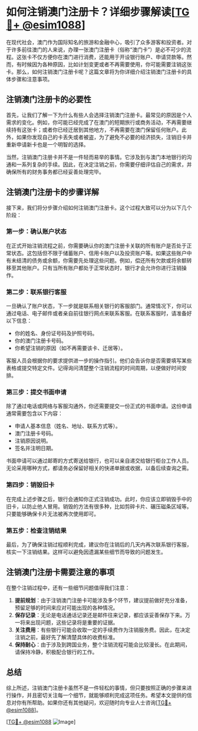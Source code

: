 # 如何注销澳门注册卡？详细步骤解读[[TG💪+ @esim1088](https://t.me/s/esim1088)]

在现代社会，澳门作为国际知名的旅游和金融中心，吸引了众多游客和投资者。对于许多前往澳门的人来说，办理一张澳门注册卡（俗称“澳门卡”）是必不可少的流程。这张卡不仅方便你在澳门进行消费，还能用于开设银行账户、申请贷款等。然而，有时候因为各种原因，比如计划变更或者不再需要使用，你可能需要注销这张卡。那么，如何注销澳门注册卡呢？这篇文章将为你详细介绍注销澳门注册卡的具体步骤和注意事项。

## 注销澳门注册卡的必要性

首先，让我们了解一下为什么有些人会选择注销澳门注册卡。最常见的原因是个人需求的变化。例如，你可能已经完成了在澳门的短期旅行或商务活动，不再需要继续持有这张卡；或者你已经迁居到其他地方，不再需要在澳门保留任何账户。此外，如果你发现自己的卡丢失或者被盗，为了避免不必要的经济损失，注销旧卡并重新申请新卡也是一个明智的选择。

当然，注销澳门注册卡并不是一件轻而易举的事情。它涉及到与澳门本地银行的沟通和一系列复杂的手续。因此，在决定注销之前，你需要仔细评估自己的需求，并确保所有的财务事务都已经妥善处理完毕。

## 注销澳门注册卡的步骤详解

接下来，我们将分步骤介绍如何注销澳门注册卡。这个过程大致可以分为以下几个阶段：

### 第一步：确认账户状态

在正式开始注销流程之前，你需要确认你的澳门注册卡关联的所有账户是否处于正常状态。这包括但不限于储蓄账户、信用卡账户以及投资账户等。如果这些账户中有未结清的债务或余额，你需要先处理这些问题。例如，偿还所有欠款或将余额转移至其他账户。只有当所有账户都处于正常状态时，银行才会允许你进行注销操作。

### 第二步：联系银行客服

一旦确认了账户状态，下一步就是联系相关银行的客服部门。通常情况下，你可以通过电话、电子邮件或者亲自前往银行网点来联系客服。在联系客服时，请准备好以下信息：

- 你的姓名、身份证号码及护照号码。
- 你的澳门注册卡号码。
- 你希望注销的原因（如不再需要该卡、迁居等）。

客服人员会根据你的要求提供进一步的操作指引。他们会告诉你是否需要填写某些表格或提交特定文件。记得询问清楚整个注销流程的时间周期，以便做好时间安排。

### 第三步：提交书面申请

除了通过电话或网络与客服沟通外，你还需要提交一份正式的书面申请。这份申请通常需要包含以下内容：

- 申请人基本信息（姓名、地址、联系方式等）。
- 澳门注册卡号码。
- 注销原因说明。
- 签名并注明日期。

书面申请可以通过邮寄的方式寄送给银行，也可以亲自递交给银行柜台工作人员。无论采用哪种方式，都请务必保留好相关的快递单据或收据，以备后续查询之需。

### 第四步：销毁旧卡

在完成上述步骤之后，银行会通知你正式注销成功。此时，你应该立即销毁手中的旧卡，以防止他人冒用。销毁的方法有很多种，比如剪碎卡片、碾压磁条区域等。只要能够确保卡片无法被再次使用即可。

### 第五步：检查注销结果

最后，为了确保注销过程顺利完成，建议你在注销后的几天内再次联系银行客服，核实一下注销结果。这样可以避免因遗漏某些细节而导致的问题发生。

## 注销澳门注册卡需要注意的事项

在整个注销过程中，还有一些细节问题值得我们注意：

1. **提前规划**：由于注销澳门注册卡可能涉及多个环节，建议提前做好充分准备，预留足够的时间来应对可能出现的各种情况。
2. **保存记录**：无论是电话通话记录还是邮件往来记录，都应该妥善保存下来。万一将来出现问题，这些记录将是重要的证据。
3. **关注费用**：有些银行可能会收取一定的手续费作为注销服务费。因此，在决定注销之前，最好先了解清楚具体的收费标准。
4. **保持耐心**：由于涉及到跨国业务，整个注销流程可能会比较漫长。在此期间，请保持冷静，积极配合银行的工作。

## 总结

综上所述，注销澳门注册卡虽然不是一件轻松的事情，但只要按照正确的步骤来进行操作，并且密切关注每一个细节，就能够顺利完成这项任务。希望本文提供的信息对你有所帮助。如果你还有其他疑问，欢迎随时向专业人士咨询[[TG💪+ @esim1088](https://t.me/s/esim1088)]。

[[TG💪+ @esim1088](https://t.me/s/esim1088) ![Image](https://i.postimg.cc/4NQfJmqS/Snipaste-2025-05-13-00-14-12.png)]